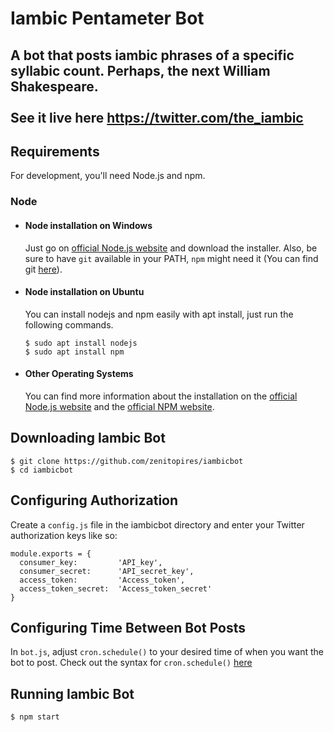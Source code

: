 # Iambic Pentameter Bot
A bot that posts iambic phrases of a specific syllabic count. Perhaps, the next William Shakespeare.<br>
<br>
See it live here https://twitter.com/the_iambic
---
## Requirements

For development, you'll need Node.js and npm.

### Node
- #### Node installation on Windows

  Just go on [official Node.js website](https://nodejs.org/) and download the installer.
Also, be sure to have `git` available in your PATH, `npm` might need it (You can find git [here](https://git-scm.com/)).

- #### Node installation on Ubuntu

  You can install nodejs and npm easily with apt install, just run the following commands.

      $ sudo apt install nodejs
      $ sudo apt install npm

- #### Other Operating Systems
  You can find more information about the installation on the [official Node.js website](https://nodejs.org/) and the [official NPM website](https://npmjs.org/).

## Downloading Iambic Bot

    $ git clone https://github.com/zenitopires/iambicbot
    $ cd iambicbot

## Configuring Authorization
Create a `config.js` file in the iambicbot directory and enter your Twitter authorization keys like so:
  ```
  module.exports = {
    consumer_key:         'API_key',
    consumer_secret:      'API_secret_key',
    access_token:         'Access_token',
    access_token_secret:  'Access_token_secret'
  }
  ```
  
## Configuring Time Between Bot Posts
In `bot.js`, adjust `cron.schedule()` to your desired time of when you want the bot to post. Check out the syntax for `cron.schedule()` [here](https://github.com/node-cron/node-cron/blob/master/README.md)

## Running Iambic Bot
    $ npm start
